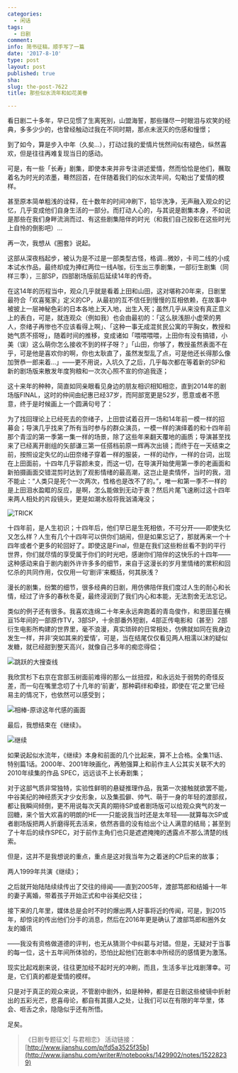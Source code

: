 ```yaml
---
categories:
  - 闲话
tags:
  - 日剧
comment: 
info: 简书征稿，顺手写了一篇
date: '2017-8-10'
type: post
layout: post
published: true
sha: 
slug: the-post-7622
title: 那些似水流年和如花美眷

---
```

看日剧二十多年，早已见惯了生离死别，山盟海誓，那些赚尽一时眼泪与欢笑的经典，多多少少的，也曾经触动过我在不同时期，那点未泯灭的伤感和憧憬；

到了如今，算是步入中年（久矣...），打动过我的爱情片恍然间似有褪色，纵然喜欢，但是往往再难复现当日的感动。

可是，有一些「长寿」剧集，即使本来并非专注讲述爱情，然而恰恰是他们，蘸取着名为时光的浓墨，蓦然回首，在伴随着我们的似水流年间，勾勒出了爱情的模样。

甚至原本简单粗浅的诠释，在十数年的时间冲刷下，铅华洗净，无声融入观众的记忆，几乎变成他们自身生活的一部分。而打动人心的，与其说是剧集本身，不如说是那些在我们身畔流淌而过、有这些剧集陪伴的时光（和我们自己投影在这些时光上自怜的倒影吧）…

再一次，我想从《圈套》说起。

这部从深夜档起步，被认为是不过是一部类型古怪，格调…微妙，卡司二线的小成本试水作品，最终却成为捧红两位一线A咖，衍生出三季剧集，一部衍生剧集（同样三季），三部SP，四部剧场版前后延续14年的传奇。

在这14年的历程当中，观众几乎就是看着上田和山田，这对堪称20年来，日剧里最符合「欢喜冤家」定义的CP，从最初的互不信任到慢慢的互相依赖，在故事中被披上一层神秘色彩的日本各地上天入地，出生入死；虽然几乎从来没有真正意义上的表白，可是，就连观众（例如我）也会由最初的：「这么肤浅胆小虚荣的男人，奈绪子再惨也不应该看得上啊」、「这种一事无成混贫民公寓的平胸女，教授和她气质不搭呀」，随着时间的推移，变成诸如「喂喂喂喂，上田你有没有搞错，小美（误）这么萌你怎么接收不到的样子呀？」「山田，你够了，教授虽然表面不在乎，可是他是喜欢你的啊，你也太耿直了，虽然发型乱了点，可是他还长得那么像加贺恭一郎来着…」——更不用说，入坑久了之后，几乎每次都在等着新的SP和新的剧场版来散发年度狗粮和一次次心照不宣的你追我逐；

这十来年的种种，简直如同亲眼看见身边的朋友相识相知相恋，直到2014年的剧场版FINAL，这时的仲间由纪惠已经37岁，而阿部宽更是52岁，愿意或者不愿意，终于是时候画上一个圆满句号了：

为了找回理论上已经死去的奈绪子，上田尝试着召开一场和14年前一模一样的招募会；导演几乎找来了所有当时参与的群众演员，一模一样的演绎着的和十四年前那个青涩的第一季第一集一样的场景，除了这些年来翻天覆地的画质；导演甚至找来了已经离开剧组的矢部谦三第一任搭档前原一辉再次出镜；而终于在一天结束之前，按照设定失忆的山田奈绪子穿着一样的服装，一样的动作，一样的台词，出现在上田面前，十四年几乎容颜未变，而这一切，在导演开始使用第一季的老画面和新拍摄画面交错混剪时达到了观影情绪的最高潮，这岂止是卖情怀，当时的我，泪不能止：“人类只是死个一次两次，性格也是改不了的。”，唯一和第一季不一样的是上田泪水盈眶的反应，是啊，怎么能做到无动于衷？然后片尾飞速刷过这十四年来两人相处的片段镜头，更是如潮水般将我汹涌淹没；

![TRICK](http://upload-images.jianshu.io/upload_images/757-0a0e2bcd93d08c37.png?imageMogr2/auto-orient/strip%7CimageView2/2/w/1240)


十四年前，是人生初识；十四年后，他们早已是生死相依，不可分开——即使失忆又怎么样？人生有几个十四年可以供你们胡闹，但是如果忘记了，那就再来一个十四年或者个更多的轮回好了。即使这是Final，但是在我们这些粉丝看不到的平行世界，你们就尽情的享受属于你们的时光吧，感谢你们陪伴的这快乐的十四年—— 这种感动来自于剧内剧外许许多多的细节，来自于这漫长的岁月里情绪的累积和回忆杀的共同作用，仅仅用一句‘剧评’来概括，何其肤浅？

漫长的剧集，纷繁的细节，很多经典的日剧，用仿佛陪伴我们度过人生的耐心和长情，经过了许多的春秋冬夏，最终浸润到了我们内心和本能，无法割舍无法忘记。

类似的例子还有很多。我喜欢连绵二十年来永远奔跑着的青岛俊作，和恩田堇在横亘15年间的一部原作TV，3部SP，十余部番外短剧，4部正传电影和（甚至）2部衍生电影所构建的世界里，毫不浪漫，真实琐碎的日常相处，仿佛就如同在我身边发生一样，并非‘突如其来的爱情’，可是，当在结尾仅仅看见两人相濡以沫的疑似发糖，就已经甜到整天高兴，就像自己多年的痴恋得偿；


![跳跃的大搜查线](http://upload-images.jianshu.io/upload_images/757-03d71fdc1b01c044.png?imageMogr2/auto-orient/strip%7CimageView2/2/w/1240)

我欣赏杉下右京在宫部玉树面前难得的那么一丝扭捏，和永远处于弱势的奇怪反差，而一句在嘴里念叨了十几年的‘前妻’，那种羁绊和牵挂，即使在‘花之里’已经易主的情况下，也依然可以感受到；


![相棒-原谅这年代感的画面](http://upload-images.jianshu.io/upload_images/757-0cb14dac935bf90e.png?imageMogr2/auto-orient/strip%7CimageView2/2/w/1240)

最后，我想结束在《继续》。



![继续](http://upload-images.jianshu.io/upload_images/757-43df9ae560a6dcc7.png?imageMogr2/auto-orient/strip%7CimageView2/2/w/1240)



如果说起似水流年，《继续》本身和前面的几个比起来，算不上合格。全集11话、特别篇1话。2000年、2001年映画化，再勉强算上和前作主人公其实关联不大的2010年续集的作品 SPEC，远远谈不上长寿剧集；

对于这部气质非常独特，实验性鲜明的悬疑推理作品，我第一次接触就欲罢不能，中谷美纪的神经质天才少女形象，以及集孤僻、帅气、萌于一身的年轻的渡部叔，都让我瞬间倾倒，更不用说每次天真的期待SP或者剧场版可以给观众爽气的发一回糖，来个皆大欢喜的明朗的HE——只能说我当时还是太年轻——就算每次SP或者剧场版把两人折磨得死去活来，依然吝啬的没有给出个让人满意的结局；甚至到了十年后的续作SPEC，对于前作主角们也只是遮遮掩掩的透露点不那么清楚的线索。

但是，这并不是我想说的重点，重点是这对我当年为之着迷的CP后来的故事；

两人1999年共演《继续》；

之后就开始陆陆续续传出了交往的绯闻——直到2005年，渡部笃郎和结婚十一年的妻子离婚，带着孩子开始正式和中谷美纪交往；

接下来的几年里，媒体总是会时不时的爆出两人好事将近的传闻，可是，到2015年，却惊诧的传出他们分手的消息，然后在2016年更是确认了渡部笃郎和圈外女友的婚讯

——我没有资格做道德的评判，也无从猜测个中纠葛与对错。但是，无疑对于当事的每一位，这十五年间所体验的，恐怕比起他们在剧本中所经历的感情更为激荡。

现实比起戏剧来说，往往更加经不起时光的冲刷，而且，生活多半比戏剧薄幸。可是，它们真的都是爱情的模样。

只是对于真正的观众来说，不管剧中剧外，如是种种，都是在日剧这些棱镜中折射出的五彩光芒，悲喜毋论，都自有其摄人之处，让我们可以在有限的年华里，体会、咂舌之余，隐隐似乎还有所悟。

足矣。


> 《日剧专题征文| 与君相恋》
> 活动链接：[http://www.jianshu.com/p/fd5a3525f35b](http://www.jianshu.com/writer#/notebooks/1429902/notes/15228239)